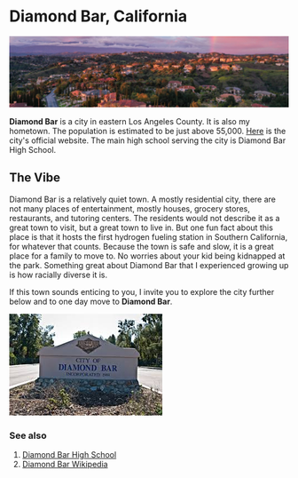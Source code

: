 # Diamond Bar, California
![Shot of Diamond Bar, California](DiamondBar_pic.jpeg)

**Diamond Bar** is a city in eastern Los Angeles County. It is also my hometown. The population is estimated to be just above 55,000. [Here](https://www.diamondbarca.gov) is the city's official website. The main high school serving the city is Diamond Bar High School. 

## The Vibe
Diamond Bar is a relatively quiet town. A mostly residential city, there are not many places of entertainment, mostly houses, grocery stores, restaurants, and tutoring centers. The residents would not describe it as a great town to visit, but a great town to live in. But one fun fact about this place is that it hosts the first hydrogen fueling station in Southern California, for whatever that counts.
Because the town is safe and slow, it is a great place for a family to move to. No worries about your kid being kidnapped at the park. Something great about Diamond Bar that I experienced growing up is how racially diverse it is. 

If this town sounds enticing to you, I invite you to explore the city further below and to one day move to **Diamond Bar**.

![](db.jpeg)

### See also
1. [Diamond Bar High School](https://dbhs.wvusd.org/)
2.  [Diamond Bar Wikipedia](https://en.wikipedia.org/wiki/Diamond_Bar,_California)